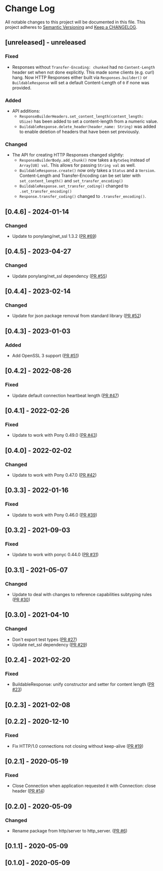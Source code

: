 # Change Log

All notable changes to this project will be documented in this file. This project adheres to [Semantic Versioning](http://semver.org/) and [Keep a CHANGELOG](http://keepachangelog.com/).

## [unreleased] - unreleased

### Fixed

- Responses without `Transfer-Encoding: chunked` had no `Content-Length` header set when not done explicitly. This made some clients (e.g. curl) hang.
  Now HTTP Responses either built via `Responses.builder()` or `BuildableResponse` will set a default Content-Length of `0` if none was provided.


### Added

- API additions:
  - `ResponseBuilderHeaders.set_content_length(content_length: USize)` has been added to set a content-length from a numeric value.
  - `BuildableResponse.delete_header(header_name: String)` was added to enable deletion of headers that have been set previously.

### Changed

- The API for creating HTTP Responses changed slightly:
  - `ResponseBuilderBody.add_chunk()` now takes a `ByteSeq` instead of `Array[U8] val`. This allows for passing `String val` as well.
  - `BuildableResponse.create()` now only takes a `Status` and a `Version`. Content-Length and Transfer-Encoding can be set later with `set_content_length()` and `set_transfer_encoding()`
  - `BuildableResponse.set_transfer_coding()` changed to `.set_transfer_encoding()`
  - `Response.transfer_coding()` changed to `.transfer_encoding()`.


## [0.4.6] - 2024-01-14

### Changed

- Update to ponylang/net_ssl 1.3.2 ([PR #69](https://github.com/ponylang/http_server/pull/69))

## [0.4.5] - 2023-04-27

### Changed

- Update ponylang/net_ssl dependency ([PR #55](https://github.com/ponylang/http_server/pull/55))

## [0.4.4] - 2023-02-14

### Changed

- Update for json package removal from standard library ([PR #52](https://github.com/ponylang/http_server/pull/52))

## [0.4.3] - 2023-01-03

### Added

- Add OpenSSL 3 support ([PR #51](https://github.com/ponylang/http_server/pull/51))

## [0.4.2] - 2022-08-26

### Fixed

- Update default connection heartbeat length ([PR #47](https://github.com/ponylang/http_server/pull/47))

## [0.4.1] - 2022-02-26

### Fixed

- Update to work with Pony 0.49.0 ([PR #43](https://github.com/ponylang/http_server/pull/43))

## [0.4.0] - 2022-02-02

### Changed

- Update to work with Pony 0.47.0 ([PR #42](https://github.com/ponylang/http_server/pull/42))

## [0.3.3] - 2022-01-16

### Fixed

- Update to work with Pony 0.46.0 ([PR #39](https://github.com/ponylang/http_server/pull/39))

## [0.3.2] - 2021-09-03

### Fixed

- Update to work with ponyc 0.44.0 ([PR #31](https://github.com/ponylang/http_server/pull/31))

## [0.3.1] - 2021-05-07

### Changed

- Update to deal with changes to reference capabilities subtyping rules ([PR #30](https://github.com/ponylang/http_server/pull/30))

## [0.3.0] - 2021-04-10

### Changed

- Don't export test types ([PR #27](https://github.com/ponylang/http_server/pull/27))
- Update net_ssl dependency ([PR #29](https://github.com/ponylang/http_server/pull/29))

## [0.2.4] - 2021-02-20

### Fixed

- BuildableResponse: unify constructor and setter for content length ([PR #23](https://github.com/ponylang/http_server/pull/23))

## [0.2.3] - 2021-02-08

## [0.2.2] - 2020-12-10

### Fixed

- Fix HTTP/1.0 connections not closing without keep-alive ([PR #19](https://github.com/ponylang/http_server/pull/19))

## [0.2.1] - 2020-05-19

### Fixed

- Close Connection when application requested it with Connection: close header ([PR #14](https://github.com/ponylang/http_server/pull/14))

## [0.2.0] - 2020-05-09

### Changed

- Rename package from http/server to http_server. ([PR #6](https://github.com/ponylang/http_server/pull/6))

## [0.1.1] - 2020-05-09

## [0.1.0] - 2020-05-09

